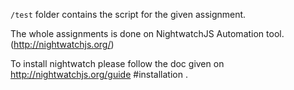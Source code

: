 `/test` folder contains the script for the given assignment.

The whole assignments is done on NightwatchJS Automation tool. (http://nightwatchjs.org/)

To install nightwatch please follow the doc given on http://nightwatchjs.org/guide #installation .

